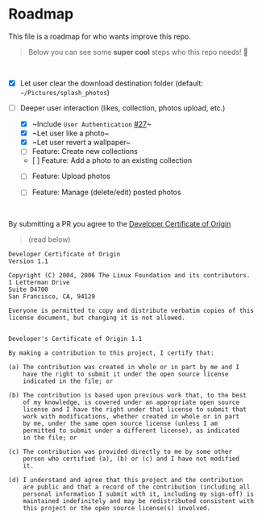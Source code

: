 # Roadmap

This file is a roadmap for who wants improve this repo.
> Below you can see some **super cool** steps who this repo needs! :rabbit:

<br />

- [x] Let user clear the download destination folder (default: `~/Pictures/splash_photos`)

- [ ] Deeper user interaction (likes, collection, photos upload, etc.) 
    - [x] ~Include `User Authentication` [#27](https://github.com/splash-cli/splash-cli/issues/27)~
    - [x] ~Let user like a photo~
    - [x] ~Let user revert a wallpaper~
    - [ ] Feature: Create new collections
    - [ ] Feature: Add a photo to an existing collection
    - [ ] Feature: Upload photos
    - [ ] Feature: Manage (delete/edit) posted photos


<br />

By submitting a PR you agree to the [Developer Certificate of Origin](https://developercertificate.org) 
> (read below)

```
Developer Certificate of Origin
Version 1.1

Copyright (C) 2004, 2006 The Linux Foundation and its contributors.
1 Letterman Drive
Suite D4700
San Francisco, CA, 94129

Everyone is permitted to copy and distribute verbatim copies of this
license document, but changing it is not allowed.


Developer's Certificate of Origin 1.1

By making a contribution to this project, I certify that:

(a) The contribution was created in whole or in part by me and I
    have the right to submit it under the open source license
    indicated in the file; or

(b) The contribution is based upon previous work that, to the best
    of my knowledge, is covered under an appropriate open source
    license and I have the right under that license to submit that
    work with modifications, whether created in whole or in part
    by me, under the same open source license (unless I am
    permitted to submit under a different license), as indicated
    in the file; or

(c) The contribution was provided directly to me by some other
    person who certified (a), (b) or (c) and I have not modified
    it.

(d) I understand and agree that this project and the contribution
    are public and that a record of the contribution (including all
    personal information I submit with it, including my sign-off) is
    maintained indefinitely and may be redistributed consistent with
    this project or the open source license(s) involved.
```
